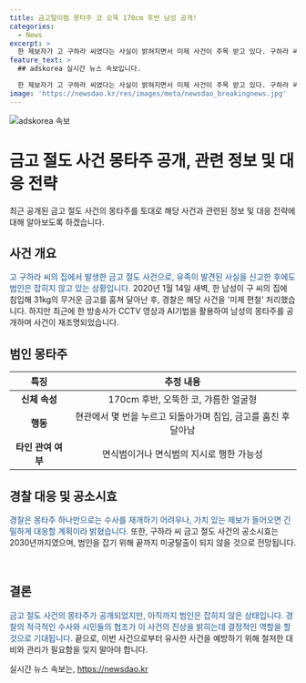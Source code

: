 ```yaml
---
title: 금고털이범 몽타주 코 오뚝 170cm 후반 남성 공개!
categories:
  - News
excerpt: >
  한 제보자가 고 구하라 씨였다는 사실이 밝혀지면서 미제 사건이 주목 받고 있다. 구하라 씨의 집에서 훔친 31kg 무게의 금고를 훔친 범인의 몽타주가 공개되었다. 사건을 파헤칠 수 있는 중요한 단서가 될 것으로 기대되지만, 경찰은 몽타주 하나만으로 수사를 재개하기 어렵다고 밝혔다. 그러나 가치 있는 제보가 들어오면 적극적으로 대응할 것으로 전해졌다.
feature_text: >
  ## adskorea 실시간 뉴스 속보입니다.

  한 제보자가 고 구하라 씨였다는 사실이 밝혀지면서 미제 사건이 주목 받고 있다. 구하라 씨의 집에서 훔친 31kg 무게의 금고를 훔친 범인의 몽타주가 공개되었다. 사건을 파헤칠 수 있는 중요한 단서가 될 것으로 기대되지만, 경찰은 몽타주 하나만으로 수사를 재개하기 어렵다고 밝혔다. 그러나 가치 있는 제보가 들어오면 적극적으로 대응할 것으로 전해졌다.
image: 'https://newsdao.kr/res/images/meta/newsdao_breakingnews.jpg'
---
```


<p><img src="https://newsdao.kr/res/images/meta/newsdao_breakingnews.jpg" alt="adskorea 속보" /></p>

<h1>금고 절도 사건 몽타주 공개, 관련 정보 및 대응 전략</h1>

<p data-ke-size="size16">최근 공개된 금고 절도 사건의 몽타주를 토대로 해당 사건과 관련된 정보 및 대응 전략에 대해 알아보도록 하겠습니다.</p>

<h2 data-ke-size="size26">사건 개요</b></h2>

<p><span style="color: #1a5490;">고 구하라 씨의 집에서 발생한 금고 절도 사건으로, 유족이 발견된 사실을 신고한 후에도 범인은 잡히지 않고 있는 상황입니다.</span> 2020년 1월 14일 새벽, 한 남성이 구 씨의 집에 침입해 31kg의 무거운 금고를 훔쳐 달아난 후, 경찰은 해당 사건을 '미제 편철' 처리했습니다. 하지만 최근에 한 방송사가 CCTV 영상과 AI기법을 활용하여 남성의 몽타주를 공개하며 사건이 재조명되었습니다.</p>

<h2 data-ke-size="size26">범인 몽타주</h2>

<table>
<thead>
<tr>
<th style="text-align: center; height: 17px;"><b>특징</b></th>
<th style="text-align: center; height: 17px;"><b>추정 내용</b></th>
</tr>
</thead>
<tbody>
<tr>
<td style="text-align: center; height: 17px;"><b>신체 속성</b></td>
<td style="text-align: center; height: 17px;">170cm 후반, 오뚝한 코, 갸름한 얼굴형</td>
</tr>
<tr>
<td style="text-align: center; height: 17px;"><b>행동</b></td>
<td style="text-align: center; height: 17px;">현관에서 몇 번을 누르고 되돌아가며 침입, 금고를 훔친 후 달아남</td>
</tr>
<tr>
<td style="text-align: center; height: 17px;"><b>타인 관여 여부</b></td>
<td style="text-align: center; height: 17px;">면식범이거나 면식범의 지시로 행한 가능성</td>
</tr>
</tbody>
</table>

<h2 data-ke-size="size26">경찰 대응 및 공소시효</h2>

<p><span style="color: #1a5490;">경찰은 몽타주 하나만으로는 수사를 재개하기 어려우나, 가치 있는 제보가 들어오면 긴밀하게 대응할 계획이라 밝혔습니다.</span> 또한, 구하라 씨 금고 절도 사건의 공소시효는 2030년까지였으며, 범인을 잡기 위해 끝까지 미궁탈출이 되지 않을 것으로 전망됩니다.</p>

<p data-ke-size="size16">&nbsp;</p>

<h2 data-ke-size="size26">결론</h2>

<p><span style="color: #1a5490;">금고 절도 사건의 몽타주가 공개되었지만, 아직까지 범인은 잡히지 않은 상태입니다. 경찰의 적극적인 수사와 시민들의 협조가 이 사건의 진상을 밝히는데 결정적인 역할을 할 것으로 기대됩니다.</span> 끝으로, 이번 사건으로부터 유사한 사건을 예방하기 위해 철저한 대비와 관리가 필요함을 잊지 말아야 합니다.</p>
실시간 뉴스 속보는, <a href="https://newsdao.kr" rel="dofollow">https://newsdao.kr</a>



